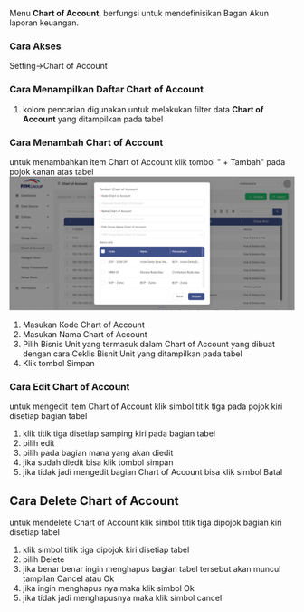 Menu **Chart of Account**, berfungsi untuk mendefinisikan Bagan Akun laporan keuangan.

### __Cara Akses__
Setting->Chart of Account

### __Cara Menampilkan Daftar Chart of Account__
1. kolom pencarian digunakan untuk melakukan filter data **Chart of Account** yang ditampilkan pada tabel



### __Cara Menambah Chart of Account__
untuk menambahkan item Chart of Account klik tombol " + Tambah" pada pojok kanan atas tabel
![Tambah_Rasio](../../static/img/Tambah-CoA.png)
1. Masukan Kode Chart of Account
2. Masukan Nama Chart of Account
3. Pilih Bisnis Unit yang termasuk dalam Chart of Account yang dibuat dengan cara Ceklis Bisnit Unit yang ditampilkan pada tabel 
4. Klik tombol Simpan


### Cara Edit Chart of Account
untuk mengedit item Chart of Account klik simbol titik tiga pada pojok kiri disetiap bagian tabel
1. klik titik tiga disetiap samping kiri pada bagian tabel
2. pilih edit
3. pilih pada bagian mana yang akan diedit
4. jika sudah diedit bisa klik tombol simpan
5. jika tidak jadi mengedit bagian Chart of Account bisa klik simbol Batal


## Cara Delete Chart of Account
untuk mendelete Chart of Account klik simbol titik tiga dipojok bagian kiri disetiap tabel
1. klik simbol titik tiga dipojok kiri disetiap tabel
2. pilih Delete
3. jika benar benar ingin menghapus bagian tabel tersebut akan muncul tampilan Cancel atau Ok 
4. jika ingin menghapus nya maka klik simbol Ok
5. jika tidak jadi menghapusnya maka klik simbol cancel
